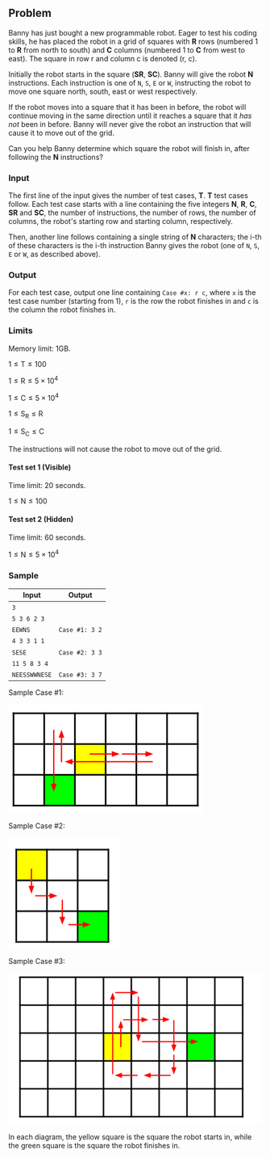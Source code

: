 ## Problem

Banny has just bought a new programmable robot. Eager to test his coding skills, he has placed the robot in a grid of squares with **R** rows (numbered 1 to **R** from north to south) and **C** columns (numbered 1 to **C** from west to east). The square in row r and column c is denoted (r, c).

Initially the robot starts in the square (**SR**, **SC**). Banny will give the robot **N** instructions. Each instruction is one of `N`, `S`, `E` or `W`, instructing the robot to move one square north, south, east or west respectively.

If the robot moves into a square that it has been in before, the robot will continue moving in the same direction until it reaches a square that it *has not* been in before. Banny will never give the robot an instruction that will cause it to move out of the grid.

Can you help Banny determine which square the robot will finish in, after following the **N** instructions?

### Input

The first line of the input gives the number of test cases, **T**. **T** test cases follow. Each test case starts with a line containing the five integers **N**, **R**, **C**, **SR** and **SC**, the number of instructions, the number of rows, the number of columns, the robot's starting row and starting column, respectively.

Then, another line follows containing a single string of **N** characters; the i-th of these characters is the i-th instruction Banny gives the robot (one of `N`, `S`, `E` or `W`, as described above).

### Output

For each test case, output one line containing `Case #x: r c`, where `x` is the test case number (starting from 1), `r` is the row the robot finishes in and `c` is the column the robot finishes in.

### Limits

Memory limit: 1GB.

$1 \leq \mathrm { T } \leq 100$

$1 \leq \mathrm { R } \leq 5 \times 10 ^ { 4 }$

$1 \leq \mathrm { C } \leq 5 \times 10 ^ { 4 }$

$1 \leq \mathrm { S } _ { \mathrm { R } } \leq \mathrm { R }$

$1 \leq \mathrm { S } _ { \mathrm { C } } \leq \mathrm { C }$

The instructions will not cause the robot to move out of the grid.

#### Test set 1 (Visible)

Time limit: 20 seconds.

$1 \leq \mathrm { N } \leq 100$

#### Test set 2 (Hidden)

Time limit: 60 seconds.

$1 \leq \mathrm { N } \leq 5 \times 10 ^ { 4 }$

### Sample

| Input         | Output         |
| ------------- | -------------- |
| `3`           |                |
| `5 3 6 2 3`   |                |
| `EEWNS`       | `Case #1: 3 2` |
| `4 3 3 1 1`   |                |
| `SESE`        | `Case #2: 3 3` |
| `11 5 8 3 4`  |                |
| `NEESSWWNESE` | `Case #3: 3 7` |

Sample Case #1:

![](Case1.png)

Sample Case #2:

![](Case2.png)

Sample Case #3:

![](Case3.png)

In each diagram, the yellow square is the square the robot starts in, while the green square is the square the robot finishes in.
